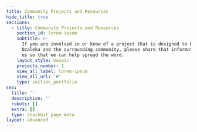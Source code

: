 ```yaml
---
title: Community Projects and Resources
hide_title: true
sections:
  - title: Community Projects and Resources
    section_id: lorem-ipsum
    subtitle: >-
      If you are involved in or know of a project that is designed to benefit
      Dzaleka and the surrounding community, please share that information with
      us so that we can help spread the word.
    layout_style: mosaic
    projects_number: 1
    view_all_label: lorem-ipsum
    view_all_url: '#'
    type: section_portfolio
seo:
  title: ''
  description: ''
  robots: []
  extra: []
  type: stackbit_page_meta
layout: advanced
---
```

